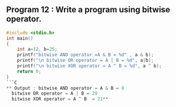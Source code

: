 ## Program 12 : Write a program using bitwise operator.
```C
#include <stdio.h>
int main()
{
    int a=12, b=25;
    printf("bitwise AND operator =A & B = %d" , a & b);
    printf("\n bitwise OR operator = A | B = %d", a|b);
    printf("\n bitwise XOR operator = A ^ B = %d", a ^ b);
    return 0;
}
```C
** Output : bitwise AND operator = A & B = 8
  bitwise OR operator = A | B = 29
  bitwise XOR operator = A ^ B  = 21**
